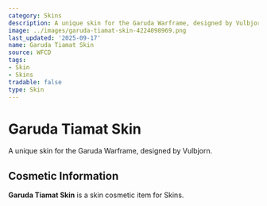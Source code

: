 ```yaml
---
category: Skins
description: A unique skin for the Garuda Warframe, designed by Vulbjorn.
image: ../images/garuda-tiamat-skin-4224098969.png
last_updated: '2025-09-17'
name: Garuda Tiamat Skin
source: WFCD
tags:
- Skin
- Skins
tradable: false
type: Skin
---
```


# Garuda Tiamat Skin

A unique skin for the Garuda Warframe, designed by Vulbjorn.

## Cosmetic Information

**Garuda Tiamat Skin** is a skin cosmetic item for Skins.

